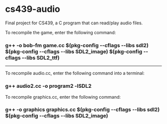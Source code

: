 # cs439-audio
 Final project for CS439, a C program that can read/play audio files.

To recompile the game, enter the following command:

### g++ -o bob-fm game.cc $(pkg-config --cflags --libs sdl2) $(pkg-config --cflags --libs SDL2_image) $(pkg-config --cflags --libs SDL2_ttf)


-----------
To recompile audio.cc, enter the following command into a terminal:
### g++ audio2.cc -o program2 -lSDL2

To recompile graphics.cc, enter the following command:
### g++ -o graphics graphics.cc $(pkg-config --cflags --libs sdl2) $(pkg-config --cflags --libs SDL2_image)